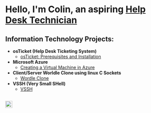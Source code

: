 <h1>Hello, I'm Colin, an aspiring <a href="https://linkedin.com/in/colin-matherne-065b55264">Help Desk Technician</a></h1>

<h2> Information Technology Projects:</h2>

- <b>osTicket (Help Desk Ticketing System)</b>
  - [osTicket: Prerequisites and Installation](https://github.com/ColinGMatherne/osticket-prereqs)
- <b>Microsoft Azure</b>
  - [Creating a Virtual Machine in Azure](https://github.com/ColinGMatherne/Azure-VM)
- <b>Client/Server Worldle Clone using linux C Sockets</b>
  - [Wordle Clone](https://github.com/ColinGMatherne/Wordle_Clone)
- <b>VSSH (Very Small SHell)</b>
  - [VSSH](https://github.com/ColinGMatherne/vssh)

<h2></h2>

[<img align="left" alt="Colin | LinkedIn" width="22px" src="https://cdn.jsdelivr.net/npm/simple-icons@v3/icons/linkedin.svg" />][linkedin]

[linkedin]: https://www.linkedin.com/in/colin-matherne-065b55264/
